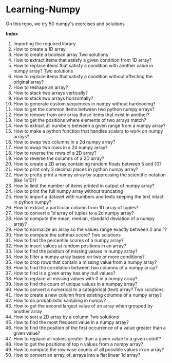 # Learning-Numpy

On this repo, we try 50 numpy's exercises and solutions

**Index**

1. Importing the required library
2. How to create a 1D array
3. How to create a boolean array
  Two solutions
4. How to extract items that satisfy a given condition from 1D array?
5. How to replace items that satisfy a condition with another value in numpy array?
  Two solutions
6. How to replace items that satisfy a condition without affecting the original array?
7. How to reshape an array?
8. How to stack two arrays vertically?
9. How to stack two arrays horizontally?
10. How to generate custom sequences in numpy without hardcoding?
11. How to get the common items between two python numpy arrays?
12. How to remove from one array those items that exist in another?
13. How to get the positions where elements of two arrays match?
14. How to extract all numbers between a given range from a numpy array?
15. How to make a python function that handles scalars to work on numpy arrays?
16. How to swap two columns in a 2d numpy array?
17. How to swap two rows in a 2d numpy array?
18. How to reverse the rows of a 2D array?
19. How to reverse the columns of a 2D array?
20. How to create a 2D array containing random floats between 5 and 10?
21. How to print only 3 decimal places in python numpy array?
22. How to pretty print a numpy array by suppressing the scientific notation (like 1e10)?
23. How to limit the number of items printed in output of numpy array?
24. How to print the full numpy array without truncating
25. How to import a dataset with numbers and texts keeping the text intact in python numpy?
26. How to extract a particular column from 1D array of tuples?
27. How to convert a 1d array of tuples to a 2d numpy array?
28. How to compute the mean, median, standard deviation of a numpy array?
29. How to normalize an array so the values range exactly between 0 and 1?
30. How to compute the softmax score?
  Two solutions
31. How to find the percentile scores of a numpy array?
32. How to insert values at random positions in an array?
33. How to find the position of missing values in numpy array?
34. How to filter a numpy array based on two or more conditions?
35. How to drop rows that contain a missing value from a numpy array?
36. How to find the correlation between two columns of a numpy array?
37. How to find is a given array has any null values?
38. How to replace all missing values with 0 in a numpy array?
39. How to find the count of unique values in a numpay array?
40. How to convert a numerical to a categorical (text) array?
  Two solutions
41. How to create a new column from existing columns of a numpy array?
42. How to do probabilistic sampling in numpy?
43. How to get the second largest value of an array when grouped by another array
44. How to sort a 2D array by a column
  Two solutions
45. How to find the most frequent value in a numpy array?
46. How to find the position of the first occurrence of a value greater than a given value?
47. How to replace all values greater than a given value to a given cutoff?
48. How to get the positions of top n values from a numpy array?
49. How to compute the row wise counts of all possible values in an array?
50. How to convert an array_of_arrays into a flat linear 1d array?
